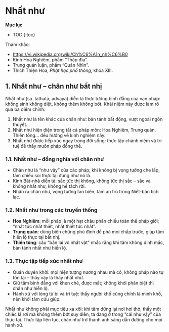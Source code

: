 # Nhất như

**Mục lục**

- TOC
{:toc}

Tham khảo:

- <https://vi.wikipedia.org/wiki/Ch%C6%A1n_nh%C6%B0>
- Kinh Hoa Nghiêm, phẩm “Thập địa”.
- Trung quán luận, phẩm “Quán Nhìn”.
- Thích Thiện Hoa, *Phật học phổ thông*, khóa XIII.

## 1. Nhất như – chân như bất nhị

Nhất như (sa. tathatā, advaya) diễn tả thực tướng bình đẳng của vạn pháp: không sinh không diệt, không thêm không bớt. Khái niệm này được làm rõ qua ba điểm chính:

1. Nhất như là tên khác của chân như: bản tánh bất động, vượt ngoài ngôn thuyết.
2. Nhất như hiện diện trong tất cả pháp môn: Hoa Nghiêm, Trung quán, Thiền tông… đều hướng về kinh nghiệm này.
3. Nhất như được tiếp xúc ngay trong đời sống: thực tập chánh niệm và trí tuệ để thấy muôn pháp đồng thể.

### 1.1. Nhất như – đồng nghĩa với chân như

- Chân như là “như vậy” của các pháp; khi không bị vọng tưởng che lấp, tâm chiếu soi thực tại đúng như nó là.
- Kinh Bát-nhã diễn tả: sắc tức thị không, không tức thị sắc – sắc và không nhất như, không hề tách rời.
- Nhận ra chân như, vọng tưởng tan biến, tâm an trú trong Niết-bàn tịch lạc.

### 1.2. Nhất như trong các truyền thống

- **Hoa Nghiêm**: mỗi pháp là một hạt châu phản chiếu toàn thể pháp giới; “nhất tức nhất thiết, nhất thiết tức nhất”.
- **Trung quán**: dùng biện chứng phủ định để phá mọi chấp trước, giúp tâm hiển lộ thực tại bất nhị.
- **Thiền tông**: câu “bản lai vô nhất vật” nhắc rằng khi tâm không dính mắc, bản tánh nhất như hiển lộ.

### 1.3. Thực tập tiếp xúc nhất như

- Quán duyên khởi: mọi hiện tượng nương nhau mà có, không pháp nào tự tồn tại – thấy vậy là thấy nhất như.
- Giữ tâm bình đẳng với khen chê, được mất; không khởi phân biệt thì chân như hiển lộ.
- Hành xử với lòng từ bi và trí tuệ: thấy người khổ cũng chính là mình khổ, nên khởi tâm cứu giúp.

Nhất như không phải mục tiêu xa xôi: khi tâm dừng lại nơi hơi thở, thấy một chiếc lá rơi mà không thêm bớt suy diễn, ta đang ở trong “cái như vậy” của thực tại. Thực tập liên tục, chân như trở thành ánh sáng dẫn đường cho mọi hành xử.
